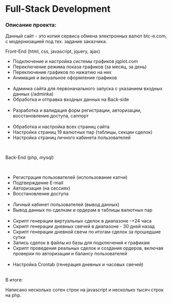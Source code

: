 # Full-Stack Development

<h3><b>Описание проекта:</b></h3>

<p>Данный сайт - это копия сервиса обмена электронных валют btc-e.com, с модернизацией под тех. задание заказчика.</p>

<p>Front-End (html, css, javascript, jquery, ajax)</p>

<ul>
	<li>Подключение и настройка системы графиков jqplot.com</li>
	<li>Переключение режима показа графиков (за месяц, за день)</li>
	<li>Переключение графиков по нажатию на них</li>
	<li>Анимация и визуальное оформление графиков</li><br>
	<li>Админка сайта для первоначального запуска с указанием входных данных (/adminka)</li>
	<li>Обработка и отправка входных данных на Back-side</li><br>
	<li>Разработка и валидация форм регистрации, авторизации, восстановление доступа, саппорт</li><br>
	<li>Обработка и настройка всех страниц сайта</li>
	<li>Настройка страниц 19 валютных пар (таблицы, секции сделок)</li>
	<li>Настройка страниц личного кабинета пользователей</li>
</ul><br>

<p>Back-End  (php, mysql)</p><br>

<ul>
	<li>Регистрация пользователей (использование капчи)</li>
	<li>Подтверждение E-mail</li>
	<li>Авторизация (на сессиях)</li>
	<li>Восстановление доступа</li><br>
	<li>Личный кабинет пользователей (вывод данных)</li>
	<li>Вывод данных по сделкам и ордерам в таблицы валютных пар</li><br>
	<li>Скрипт генерации виртуальных сделок в диапазоне -+24 часа</li>
	<li>Скрипт генерации дневных свечей в диапазоне - 30 дней назад</li>
	<li>Скрипт генерации дневной свечи по итогам сделок за прошедшие сутки</li>
	<li>Запись сделок в файлы из базы для подключения к графикам</li>
	<li>Скрипт проведения реальных сделок и создания ордеров, включая проверки по авторизации и балансу пользователей</li><br>
	<li>Настройка Crontab (генерация дневных и часовых свечей)</li><br>
</ul>
<p>В итоге:</p>
<p>Написано несколько сотен строк на javascript и несколько тысяч строк на php.</p>
